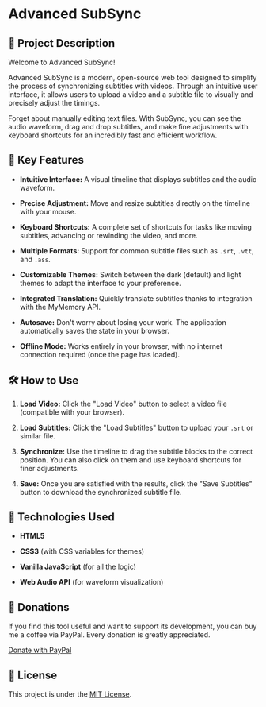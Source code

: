 # Advanced SubSync

## 📖 Project Description

Welcome to Advanced SubSync!

Advanced SubSync is a modern, open-source web tool designed to simplify the process of synchronizing subtitles with videos. Through an intuitive user interface, it allows users to upload a video and a subtitle file to visually and precisely adjust the timings.

Forget about manually editing text files. With SubSync, you can see the audio waveform, drag and drop subtitles, and make fine adjustments with keyboard shortcuts for an incredibly fast and efficient workflow.

## 🌟 Key Features

* **Intuitive Interface:** A visual timeline that displays subtitles and the audio waveform.

* **Precise Adjustment:** Move and resize subtitles directly on the timeline with your mouse.

* **Keyboard Shortcuts:** A complete set of shortcuts for tasks like moving subtitles, advancing or rewinding the video, and more.

* **Multiple Formats:** Support for common subtitle files such as `.srt`, `.vtt`, and `.ass`.

* **Customizable Themes:** Switch between the dark (default) and light themes to adapt the interface to your preference.

* **Integrated Translation:** Quickly translate subtitles thanks to integration with the MyMemory API.

* **Autosave:** Don't worry about losing your work. The application automatically saves the state in your browser.

* **Offline Mode:** Works entirely in your browser, with no internet connection required (once the page has loaded).

## 🛠️ How to Use

1. **Load Video:** Click the "Load Video" button to select a video file (compatible with your browser).

2. **Load Subtitles:** Click the "Load Subtitles" button to upload your `.srt` or similar file.

3. **Synchronize:** Use the timeline to drag the subtitle blocks to the correct position. You can also click on them and use keyboard shortcuts for finer adjustments.

4. **Save:** Once you are satisfied with the results, click the "Save Subtitles" button to download the synchronized subtitle file.

## 🚀 Technologies Used

* **HTML5**

* **CSS3** (with CSS variables for themes)

* **Vanilla JavaScript** (for all the logic)

* **Web Audio API** (for waveform visualization)

## 💖 Donations

If you find this tool useful and want to support its development, you can buy me a coffee via PayPal. Every donation is greatly appreciated.

[Donate with PayPal](https://www.paypal.com/donate/?business=TQRD9HTEL6CC8&no_recurring=0&currency_code=EUR)

## 📄 License

This project is under the [MIT License](LICENSE.md).

